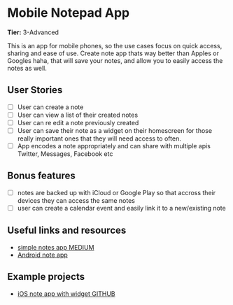 # Mobile Notepad App

**Tier:** 3-Advanced

This is an app for mobile phones, so the use cases focus on quick access, sharing and ease of use.
Create note app thats way better than Apples or Googles haha, that will save your notes, and allow you to
easily access the notes as well.

## User Stories

-   [ ] User can create a note
-   [ ] User can view a list of their created notes
-   [ ] User can re edit a note previously created
-   [ ] User can save their note as a widget on their homescreen for those really important ones
        that they will need access to often.
-   [ ] App encodes a note appropriately and can share with multiple apis Twitter, Messages, Facebook etc

## Bonus features

-   [ ] notes are backed up with iCloud or Google Play so that accross their devices they can access the same notes
-   [ ] user can create a calendar event and easily link it to a new/existing note

## Useful links and resources

- [simple notes app MEDIUM](https://medium.com/thecodinghype/creating-a-simple-note-taking-app-for-ios-in-swift-66dcbfe05a30)
- [Android note app](https://codesource.io/build-a-note-taking-application-using-kotlin/)

## Example projects

- [iOS note app with widget GITHUB](https://github.com/lozzoc/ios-swiftui-Simple-Note-with-widgets)
